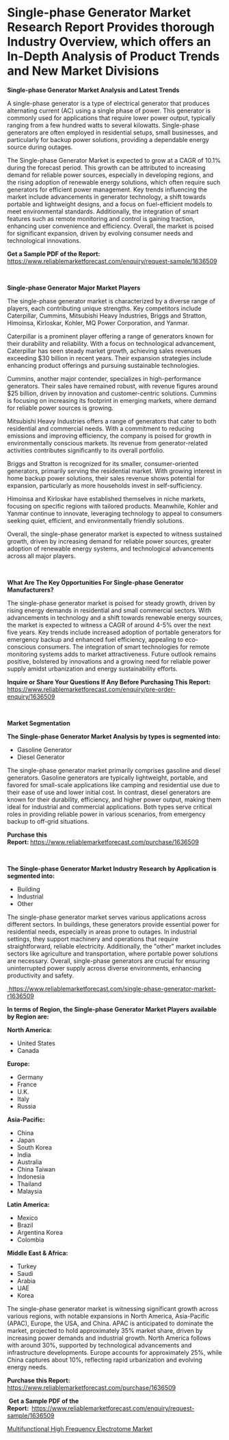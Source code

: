 <p><h1>Single-phase Generator Market Research Report Provides thorough Industry Overview, which offers an In-Depth Analysis of Product Trends and New Market Divisions</h1></p><p><strong>Single-phase Generator Market Analysis and Latest Trends</strong></p>
<p><p>A single-phase generator is a type of electrical generator that produces alternating current (AC) using a single phase of power. This generator is commonly used for applications that require lower power output, typically ranging from a few hundred watts to several kilowatts. Single-phase generators are often employed in residential setups, small businesses, and particularly for backup power solutions, providing a dependable energy source during outages.</p><p>The Single-phase Generator Market is expected to grow at a CAGR of 10.1% during the forecast period. This growth can be attributed to increasing demand for reliable power sources, especially in developing regions, and the rising adoption of renewable energy solutions, which often require such generators for efficient power management. Key trends influencing the market include advancements in generator technology, a shift towards portable and lightweight designs, and a focus on fuel-efficient models to meet environmental standards. Additionally, the integration of smart features such as remote monitoring and control is gaining traction, enhancing user convenience and efficiency. Overall, the market is poised for significant expansion, driven by evolving consumer needs and technological innovations.</p></p>
<p><strong>Get a Sample PDF of the Report:&nbsp;</strong> <a href="https://www.reliablemarketforecast.com/enquiry/request-sample/1636509?utm_campaign=3386&utm_medium=2&utm_source=Github&utm_content=ia&utm_term=23032025&utm_id=single-phase-generator">https://www.reliablemarketforecast.com/enquiry/request-sample/1636509</a></p>
<p>&nbsp;</p>
<p><strong>Single-phase Generator Major Market Players</strong></p>
<p><p>The single-phase generator market is characterized by a diverse range of players, each contributing unique strengths. Key competitors include Caterpillar, Cummins, Mitsubishi Heavy Industries, Briggs and Stratton, Himoinsa, Kirloskar, Kohler, MQ Power Corporation, and Yanmar.</p><p>Caterpillar is a prominent player offering a range of generators known for their durability and reliability. With a focus on technological advancement, Caterpillar has seen steady market growth, achieving sales revenues exceeding $30 billion in recent years. Their expansion strategies include enhancing product offerings and pursuing sustainable technologies.</p><p>Cummins, another major contender, specializes in high-performance generators. Their sales have remained robust, with revenue figures around $25 billion, driven by innovation and customer-centric solutions. Cummins is focusing on increasing its footprint in emerging markets, where demand for reliable power sources is growing.</p><p>Mitsubishi Heavy Industries offers a range of generators that cater to both residential and commercial needs. With a commitment to reducing emissions and improving efficiency, the company is poised for growth in environmentally conscious markets. Its revenue from generator-related activities contributes significantly to its overall portfolio.</p><p>Briggs and Stratton is recognized for its smaller, consumer-oriented generators, primarily serving the residential market. With growing interest in home backup power solutions, their sales revenue shows potential for expansion, particularly as more households invest in self-sufficiency.</p><p>Himoinsa and Kirloskar have established themselves in niche markets, focusing on specific regions with tailored products. Meanwhile, Kohler and Yanmar continue to innovate, leveraging technology to appeal to consumers seeking quiet, efficient, and environmentally friendly solutions.</p><p>Overall, the single-phase generator market is expected to witness sustained growth, driven by increasing demand for reliable power sources, greater adoption of renewable energy systems, and technological advancements across all major players.</p></p>
<p>&nbsp;</p>
<p><strong>What Are The Key Opportunities For Single-phase Generator Manufacturers?</strong></p>
<p><p>The single-phase generator market is poised for steady growth, driven by rising energy demands in residential and small commercial sectors. With advancements in technology and a shift towards renewable energy sources, the market is expected to witness a CAGR of around 4-5% over the next five years. Key trends include increased adoption of portable generators for emergency backup and enhanced fuel efficiency, appealing to eco-conscious consumers. The integration of smart technologies for remote monitoring systems adds to market attractiveness. Future outlook remains positive, bolstered by innovations and a growing need for reliable power supply amidst urbanization and energy sustainability efforts.</p></p>
<p><strong>Inquire or Share Your Questions If Any Before Purchasing This Report:</strong> <a href="https://www.reliablemarketforecast.com/enquiry/pre-order-enquiry/1636509?utm_campaign=3386&utm_medium=2&utm_source=Github&utm_content=ia&utm_term=23032025&utm_id=single-phase-generator">https://www.reliablemarketforecast.com/enquiry/pre-order-enquiry/1636509</a></p>
<p>&nbsp;</p>
<p><strong>Market Segmentation</strong></p>
<p><strong>The Single-phase Generator Market Analysis by types is segmented into:</strong></p>
<p><ul><li>Gasoline Generator</li><li>Diesel Generator</li></ul></p>
<p><p>The single-phase generator market primarily comprises gasoline and diesel generators. Gasoline generators are typically lightweight, portable, and favored for small-scale applications like camping and residential use due to their ease of use and lower initial cost. In contrast, diesel generators are known for their durability, efficiency, and higher power output, making them ideal for industrial and commercial applications. Both types serve critical roles in providing reliable power in various scenarios, from emergency backup to off-grid situations.</p></p>
<p><strong>Purchase this Report:&nbsp;</strong><a href="https://www.reliablemarketforecast.com/purchase/1636509?utm_campaign=3386&utm_medium=2&utm_source=Github&utm_content=ia&utm_term=23032025&utm_id=single-phase-generator">https://www.reliablemarketforecast.com/purchase/1636509</a></p>
<p>&nbsp;</p>
<p><strong>The Single-phase Generator Market Industry Research by Application is segmented into:</strong></p>
<p><ul><li>Building</li><li>Industrial</li><li>Other</li></ul></p>
<p><p>The single-phase generator market serves various applications across different sectors. In buildings, these generators provide essential power for residential needs, especially in areas prone to outages. In industrial settings, they support machinery and operations that require straightforward, reliable electricity. Additionally, the "other" market includes sectors like agriculture and transportation, where portable power solutions are necessary. Overall, single-phase generators are crucial for ensuring uninterrupted power supply across diverse environments, enhancing productivity and safety.</p></p>
<p><a href="https://www.reliablemarketforecast.com/single-phase-generator-market-r1636509?utm_campaign=3386&utm_medium=2&utm_source=Github&utm_content=ia&utm_term=23032025&utm_id=single-phase-generator">&nbsp;https://www.reliablemarketforecast.com/single-phase-generator-market-r1636509</a></p>
<p><strong>In terms of Region, the Single-phase Generator Market Players available by Region are:</strong></p>
<p>
    <p> <strong> North America: </strong>
        <ul>
            <li>United States</li>
            <li>Canada</li>
        </ul>
        </p> 
    <p> <strong> Europe: </strong>
        <ul>
            <li>Germany</li>
            <li>France</li>
            <li>U.K.</li>
            <li>Italy</li>
            <li>Russia</li>
        </ul>
        </p> 
    <p> <strong> Asia-Pacific: </strong>
        <ul>
            <li>China</li>
            <li>Japan</li>
            <li>South Korea</li>
            <li>India</li>
            <li>Australia</li>
            <li>China Taiwan</li>
            <li>Indonesia</li>
            <li>Thailand</li>
            <li>Malaysia</li>
        </ul>
        </p> 
    <p> <strong> Latin America: </strong>
        <ul>
            <li>Mexico</li>
            <li>Brazil</li>
            <li>Argentina Korea</li>
            <li>Colombia</li>
        </ul>
        </p> 
    <p> <strong> Middle East & Africa: </strong>
        <ul>
            <li>Turkey</li>
            <li>Saudi</li>
            <li>Arabia</li>
            <li>UAE</li>
            <li>Korea</li>
        </ul>
    </p>
    </p>
<p><p>The single-phase generator market is witnessing significant growth across various regions, with notable expansions in North America, Asia-Pacific (APAC), Europe, the USA, and China. APAC is anticipated to dominate the market, projected to hold approximately 35% market share, driven by increasing power demands and industrial growth. North America follows with around 30%, supported by technological advancements and infrastructure developments. Europe accounts for approximately 25%, while China captures about 10%, reflecting rapid urbanization and evolving energy needs.</p></p>
<p><strong>Purchase this Report: </strong><a href="https://www.reliablemarketforecast.com/purchase/1636509?utm_campaign=3386&utm_medium=2&utm_source=Github&utm_content=ia&utm_term=23032025&utm_id=single-phase-generator">https://www.reliablemarketforecast.com/purchase/1636509</a></p>
<p>&nbsp;<strong>Get a Sample PDF of the Report:&nbsp;&nbsp;</strong><a href="https://www.reliablemarketforecast.com/enquiry/request-sample/1636509?utm_campaign=3386&utm_medium=2&utm_source=Github&utm_content=ia&utm_term=23032025&utm_id=single-phase-generator">https://www.reliablemarketforecast.com/enquiry/request-sample/1636509</a></p>
<p><strong></strong></p>
<p><p><a href="https://github.com/beyeagamizjp/Market-Research-Report-List-1/blob/main/multifunctional-high-frequency-electrotome-market.md?utm_campaign=3386&utm_medium=2&utm_source=Github&utm_content=ia&utm_term=23032025&utm_id=single-phase-generator">Multifunctional High Frequency Electrotome Market</a></p></p>